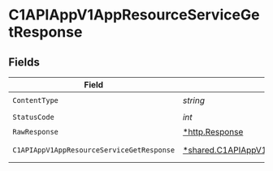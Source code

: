 # C1APIAppV1AppResourceServiceGetResponse


## Fields

| Field                                                                                                             | Type                                                                                                              | Required                                                                                                          | Description                                                                                                       |
| ----------------------------------------------------------------------------------------------------------------- | ----------------------------------------------------------------------------------------------------------------- | ----------------------------------------------------------------------------------------------------------------- | ----------------------------------------------------------------------------------------------------------------- |
| `ContentType`                                                                                                     | *string*                                                                                                          | :heavy_check_mark:                                                                                                | N/A                                                                                                               |
| `StatusCode`                                                                                                      | *int*                                                                                                             | :heavy_check_mark:                                                                                                | N/A                                                                                                               |
| `RawResponse`                                                                                                     | [*http.Response](https://pkg.go.dev/net/http#Response)                                                            | :heavy_minus_sign:                                                                                                | N/A                                                                                                               |
| `C1APIAppV1AppResourceServiceGetResponse`                                                                         | [*shared.C1APIAppV1AppResourceServiceGetResponse](../../models/shared/c1apiappv1appresourceservicegetresponse.md) | :heavy_minus_sign:                                                                                                | Successful response                                                                                               |